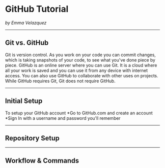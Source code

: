 # GitHub Tutorial

_by Emma Velazquez_

---
## Git vs. GitHub
Git is version control. As you work on your code you can commit changes, which is taking snapshots of your code, to see what you've done piece by piece. GitHub is an online server where you can use Git. It is a cloud where all your work is saved and you can use it from any device with internet access. You can also use GitHub to collaborate with other uses on projects. While GitHub requires Git, Git does not require GitHub.





---
## Initial Setup
To setup your GitHub account 
*Go to GitHub.com and create an account  
*Sign In with a username and password you'll remember




---
## Repository Setup



---
## Workflow & Commands
